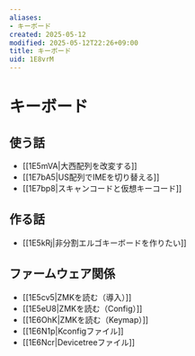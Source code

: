 ```yaml
---
aliases:
- キーボード
created: 2025-05-12
modified: 2025-05-12T22:26+09:00
title: キーボード
uid: 1E8vrM
---
```


# キーボード

## 使う話

- [[1E5mVA|大西配列を改変する]]
- [[1E7bA5|US配列でIMEを切り替える]]
- [[1E7bp8|スキャンコードと仮想キーコード]]

## 作る話

- [[1E5kRj|非分割エルゴキーボードを作りたい]]

## ファームウェア関係

- [[1E5cv5|ZMKを読む（導入）]]
- [[1E5eU8|ZMKを読む（Config）]]
- [[1E6OhK|ZMKを読む（Keymap）]]
- [[1E6N1p|Kconfigファイル]]
- [[1E6Ncr|Devicetreeファイル]]